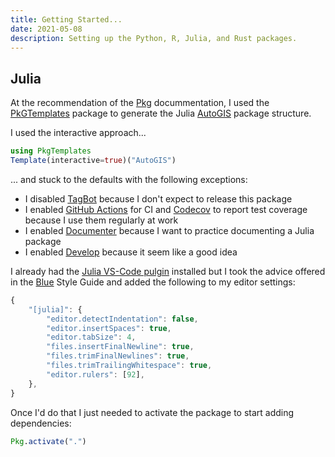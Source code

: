 ```yaml
---
title: Getting Started...
date: 2021-05-08
description: Setting up the Python, R, Julia, and Rust packages.
---
```

## Julia

At the recommendation of the [Pkg](https://pkgdocs.julialang.org/v1/creating-packages/) docummentation, I used the [PkGTemplates](https://invenia.github.io/PkgTemplates.jl/stable/) package to generate the Julia [AutoGIS](https://github.com/Auto-GIS-with-X/Auto-GIS-with-Julia) package structure.

I used the interactive approach...

```julia
using PkgTemplates
Template(interactive=true)("AutoGIS")
```

... and stuck to the defaults with the following exceptions:

- I disabled [TagBot](https://github.com/JuliaRegistries/TagBot) because I don't expect to release this package
- I enabled [GitHub Actions](https://github.com/features/actions) for CI and [Codecov](https://codecov.io/) to report test coverage because I use them regularly at work
- I enabled [Documenter](https://github.com/JuliaDocs/Documenter.jl) because I want to practice documenting a Julia package
- I enabled [Develop](https://invenia.github.io/PkgTemplates.jl/stable/user/#PkgTemplates.Develop) because it seem like a good idea

I already had the [Julia VS-Code pulgin](https://github.com/julia-vscode/julia-vscode) installed but I took the advice offered in the [Blue](https://github.com/invenia/BlueStyle) Style Guide and added the following to my editor settings:

```js
{
    "[julia]": {
        "editor.detectIndentation": false,
        "editor.insertSpaces": true,
        "editor.tabSize": 4,
        "files.insertFinalNewline": true,
        "files.trimFinalNewlines": true,
        "files.trimTrailingWhitespace": true,
        "editor.rulers": [92],
    },
}
```

Once I'd do that I just needed to activate the package to start adding dependencies:

```julia
Pkg.activate(".")
```